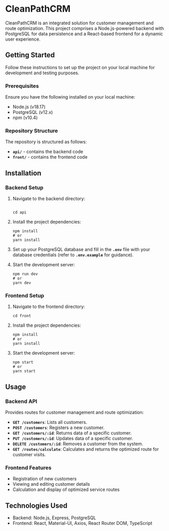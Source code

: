 # **CleanPathCRM**

CleanPathCRM is an integrated solution for customer management and route optimization. This project comprises a Node.js-powered backend with PostgreSQL for data persistence and a React-based frontend for a dynamic user experience.

## **Getting Started**

Follow these instructions to set up the project on your local machine for development and testing purposes.

### **Prerequisites**

Ensure you have the following installed on your local machine:

- Node.js (v18.17)
- PostgreSQL (v12.x)
- npm (v10.4)

### **Repository Structure**

The repository is structured as follows:

- **`api/`** - contains the backend code
- **`front/`** - contains the frontend code

## **Installation**

### **Backend Setup**

1. Navigate to the backend directory:

   ```

   cd api

   ```

2. Install the project dependencies:

   ```
   npm install
   # or
   yarn install

   ```

3. Set up your PostgreSQL database and fill in the **`.env`** file with your database credentials (refer to **`.env.example`** for guidance).
4. Start the development server:

   ```
   npm run dev
   # or
   yarn dev

   ```

### **Frontend Setup**

1. Navigate to the frontend directory:

   ```
   cd front

   ```

2. Install the project dependencies:

   ```
   npm install
   # or
   yarn install

   ```

3. Start the development server:

   ```
   npm start
   # or
   yarn start

   ```

## **Usage**

### **Backend API**

Provides routes for customer management and route optimization:

- **`GET /customers`**: Lists all customers.
- **`POST /customers`**: Registers a new customer.
- **`GET /customers/:id`**: Returns data of a specific customer.
- **`PUT /customers/:id`**: Updates data of a specific customer.
- **`DELETE /customers/:id`**: Removes a customer from the system.
- **`GET /routes/calculate`**: Calculates and returns the optimized route for customer visits.

### **Frontend Features**

- Registration of new customers
- Viewing and editing customer details
- Calculation and display of optimized service routes

## **Technologies Used**

- Backend: Node.js, Express, PostgreSQL
- Frontend: React, Material-UI, Axios, React Router DOM, TypeScript
